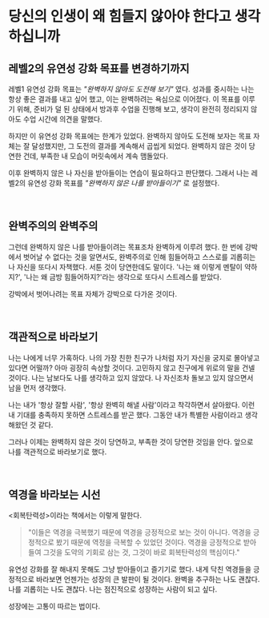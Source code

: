 # 당신의 인생이 왜 힘들지 않아야 한다고 생각하십니까

## 레벨2의 유연성 강화 목표를 변경하기까지
레벨1 유연성 강화 목표는 _"완벽하지 않아도 도전해 보기"_ 였다. 성과를 중시하는 나는 항상 좋은 결과를 내고 싶어 했고, 이는 완벽하려는 욕심으로 이어졌다. 이 목표를 이루기 위해, 준비가 덜 된 상태에서 방과후 수업을 진행해 보고, 생각이 완전히 정리되지 않아도 수업 시간에 의견을 말했다.

하지만 이 유연성 강화 목표에는 한계가 있었다. 완벽하지 않아도 도전해 보자는 목표 자체는 잘 달성했지만, 그 도전의 결과를 계속해서 곱씹게 되었다. 완벽하지 않은 것이 당연한 건데, 부족한 내 모습이 머릿속에서 계속 맴돌았다.
 
이후 완벽하지 않은 나 자신을 받아들이는 연습이 필요하다고 판단했다. 그래서 나는 레벨2의 유연성 강화 목표를 _"완벽하지 않은 나를 받아들이기"_ 로 설정했다.

<br>

## 완벽주의의 완벽주의
그런데 완벽하지 않은 나를 받아들이려는 목표조차 완벽하게 이루려 했다. 한 번에 강박에서 벗어날 수 없다는 것을 알면서도, 완벽주의로 인해 힘들어하고 스스로를 괴롭히는 나 자신을 또다시 자책했다. 서툰 것이 당연한데도 말이다. '나는 왜 이렇게 멘탈이 약하지?', '나는 왜 금방 힘들어하지?'라는 생각으로 또다시 스트레스를 받았다. 

강박에서 벗어나려는 목표 자체가 강박으로 다가온 것이다.

<br>

## 객관적으로 바라보기
나는 나에게 너무 가혹하다. 나의 가장 친한 친구가 나처럼 자기 자신을 궁지로 몰아넣고 있다면 어떨까? 아마 굉장히 속상할 것이다. 고민하지 않고 친구에게 위로의 말을 건넬 것이다. 나는 남보다도 나를 생각하고 있지 않았다. 나 자신조차 돌보고 있지 않으면서 남을 먼저 생각했다.

나는 내가 '항상 잘할 사람', '항상 완벽히 해낼 사람'이라고 착각하면서 살아왔다. 이런 내 기대를 충족하지 못하면 스트레스를 받곤 했다. 그동안 내가 특별한 사람이라고 생각해왔던 것 같다.

그러나 이제는 완벽하지 않은 것이 당연하고, 부족한 것이 당연한 것임을 안다. 앞으로 나를 객관적으로 바라보기로 했다.

<br>

## 역경을 바라보는 시선
<회복탄력성>이라는 책에서는 이렇게 말한다.

> "이들은 역경을 극복했기 때문에 역경을 긍정적으로 보는 것이 아니다. 역경을 긍정적으로 봤기 때문에 역정을 극복할 수 있었던 것이다. 역경을 긍정적으로 받아들여 그것을 도약의 기회로 삼는 것, 그것이 바로 회복탄력성의 핵심이다."

유연성 강화를 잘 해내지 못해도 그냥 받아들이고 즐기기로 했다. 내게 닥친 역경들을 긍정적으로 바라보면 언젠가는 성장의 큰 발판이 될 것이다. 완벽을 추구하는 나도 괜찮다. 나를 괴롭히는 나도 괜찮다. 나는 점진적으로 성장하는 사람이 되고 싶다.

성장에는 고통이 따르는 법이다.
